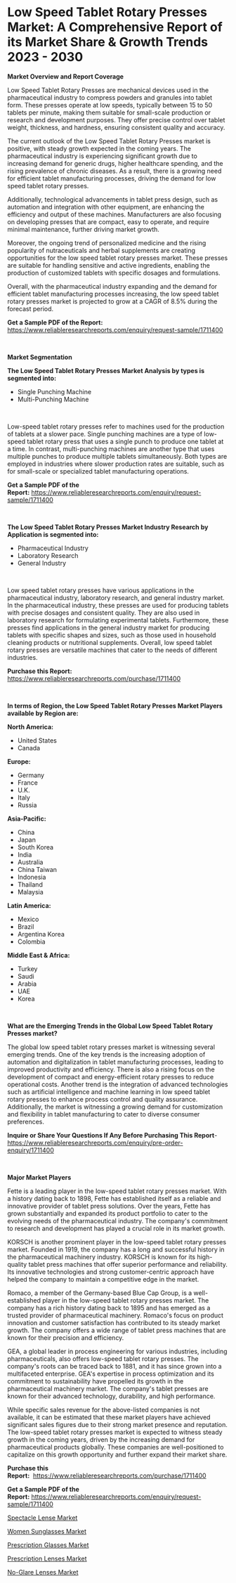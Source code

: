 <p><h1>Low Speed Tablet Rotary Presses Market: A Comprehensive Report of its Market Share & Growth Trends 2023 - 2030</h1></p><p><strong>Market Overview and Report Coverage</strong></p>
<p><p>Low Speed Tablet Rotary Presses are mechanical devices used in the pharmaceutical industry to compress powders and granules into tablet form. These presses operate at low speeds, typically between 15 to 50 tablets per minute, making them suitable for small-scale production or research and development purposes. They offer precise control over tablet weight, thickness, and hardness, ensuring consistent quality and accuracy.</p><p>The current outlook of the Low Speed Tablet Rotary Presses market is positive, with steady growth expected in the coming years. The pharmaceutical industry is experiencing significant growth due to increasing demand for generic drugs, higher healthcare spending, and the rising prevalence of chronic diseases. As a result, there is a growing need for efficient tablet manufacturing processes, driving the demand for low speed tablet rotary presses.</p><p>Additionally, technological advancements in tablet press design, such as automation and integration with other equipment, are enhancing the efficiency and output of these machines. Manufacturers are also focusing on developing presses that are compact, easy to operate, and require minimal maintenance, further driving market growth.</p><p>Moreover, the ongoing trend of personalized medicine and the rising popularity of nutraceuticals and herbal supplements are creating opportunities for the low speed tablet rotary presses market. These presses are suitable for handling sensitive and active ingredients, enabling the production of customized tablets with specific dosages and formulations.</p><p>Overall, with the pharmaceutical industry expanding and the demand for efficient tablet manufacturing processes increasing, the low speed tablet rotary presses market is projected to grow at a CAGR of 8.5% during the forecast period.</p></p>
<p><strong>Get a Sample PDF of the Report:</strong> <a href="https://www.reliableresearchreports.com/enquiry/request-sample/1711400">https://www.reliableresearchreports.com/enquiry/request-sample/1711400</a></p>
<p>&nbsp;</p>
<p><strong>Market Segmentation</strong></p>
<p><strong>The Low Speed Tablet Rotary Presses Market Analysis by types is segmented into:</strong></p>
<p><ul><li>Single Punching Machine</li><li>Multi-Punching Machine</li></ul></p>
<p>&nbsp;</p>
<p><p>Low-speed tablet rotary presses refer to machines used for the production of tablets at a slower pace. Single punching machines are a type of low-speed tablet rotary press that uses a single punch to produce one tablet at a time. In contrast, multi-punching machines are another type that uses multiple punches to produce multiple tablets simultaneously. Both types are employed in industries where slower production rates are suitable, such as for small-scale or specialized tablet manufacturing operations.</p></p>
<p><strong>Get a Sample PDF of the Report:</strong>&nbsp;<a href="https://www.reliableresearchreports.com/enquiry/request-sample/1711400">https://www.reliableresearchreports.com/enquiry/request-sample/1711400</a></p>
<p>&nbsp;</p>
<p><strong>The Low Speed Tablet Rotary Presses Market Industry Research by Application is segmented into:</strong></p>
<p><ul><li>Pharmaceutical Industry</li><li>Laboratory Research</li><li>General Industry</li></ul></p>
<p>&nbsp;</p>
<p><p>Low speed tablet rotary presses have various applications in the pharmaceutical industry, laboratory research, and general industry market. In the pharmaceutical industry, these presses are used for producing tablets with precise dosages and consistent quality. They are also used in laboratory research for formulating experimental tablets. Furthermore, these presses find applications in the general industry market for producing tablets with specific shapes and sizes, such as those used in household cleaning products or nutritional supplements. Overall, low speed tablet rotary presses are versatile machines that cater to the needs of different industries.</p></p>
<p><strong>Purchase this Report:</strong>&nbsp; <a href="https://www.reliableresearchreports.com/purchase/1711400">https://www.reliableresearchreports.com/purchase/1711400</a></p>
<p>&nbsp;</p>
<p><strong>In terms of Region, the Low Speed Tablet Rotary Presses Market Players available by Region are:</strong></p>
<p>
    <p> <strong> North America: </strong>
        <ul>
            <li>United States</li>
            <li>Canada</li>
        </ul>
        </p> 
    <p> <strong> Europe: </strong>
        <ul>
            <li>Germany</li>
            <li>France</li>
            <li>U.K.</li>
            <li>Italy</li>
            <li>Russia</li>
        </ul>
        </p> 
    <p> <strong> Asia-Pacific: </strong>
        <ul>
            <li>China</li>
            <li>Japan</li>
            <li>South Korea</li>
            <li>India</li>
            <li>Australia</li>
            <li>China Taiwan</li>
            <li>Indonesia</li>
            <li>Thailand</li>
            <li>Malaysia</li>
        </ul>
        </p> 
    <p> <strong> Latin America: </strong>
        <ul>
            <li>Mexico</li>
            <li>Brazil</li>
            <li>Argentina Korea</li>
            <li>Colombia</li>
        </ul>
        </p> 
    <p> <strong> Middle East & Africa: </strong>
        <ul>
            <li>Turkey</li>
            <li>Saudi</li>
            <li>Arabia</li>
            <li>UAE</li>
            <li>Korea</li>
        </ul>
    </p>
    </p>
<p>&nbsp;</p>
<p><strong>What are the Emerging Trends in the Global Low Speed Tablet Rotary Presses market?</strong></p>
<p><p>The global low speed tablet rotary presses market is witnessing several emerging trends. One of the key trends is the increasing adoption of automation and digitalization in tablet manufacturing processes, leading to improved productivity and efficiency. There is also a rising focus on the development of compact and energy-efficient rotary presses to reduce operational costs. Another trend is the integration of advanced technologies such as artificial intelligence and machine learning in low speed tablet rotary presses to enhance process control and quality assurance. Additionally, the market is witnessing a growing demand for customization and flexibility in tablet manufacturing to cater to diverse consumer preferences.</p></p>
<p><strong>Inquire or Share Your Questions If Any Before Purchasing This Report</strong>- <a href="https://www.reliableresearchreports.com/enquiry/pre-order-enquiry/1711400">https://www.reliableresearchreports.com/enquiry/pre-order-enquiry/1711400</a></p>
<p>&nbsp;</p>
<p><strong>Major Market Players</strong></p>
<p><p>Fette is a leading player in the low-speed tablet rotary presses market. With a history dating back to 1898, Fette has established itself as a reliable and innovative provider of tablet press solutions. Over the years, Fette has grown substantially and expanded its product portfolio to cater to the evolving needs of the pharmaceutical industry. The company's commitment to research and development has played a crucial role in its market growth.</p><p>KORSCH is another prominent player in the low-speed tablet rotary presses market. Founded in 1919, the company has a long and successful history in the pharmaceutical machinery industry. KORSCH is known for its high-quality tablet press machines that offer superior performance and reliability. Its innovative technologies and strong customer-centric approach have helped the company to maintain a competitive edge in the market.</p><p>Romaco, a member of the Germany-based Blue Cap Group, is a well-established player in the low-speed tablet rotary presses market. The company has a rich history dating back to 1895 and has emerged as a trusted provider of pharmaceutical machinery. Romaco's focus on product innovation and customer satisfaction has contributed to its steady market growth. The company offers a wide range of tablet press machines that are known for their precision and efficiency.</p><p>GEA, a global leader in process engineering for various industries, including pharmaceuticals, also offers low-speed tablet rotary presses. The company's roots can be traced back to 1881, and it has since grown into a multifaceted enterprise. GEA's expertise in process optimization and its commitment to sustainability have propelled its growth in the pharmaceutical machinery market. The company's tablet presses are known for their advanced technology, durability, and high performance.</p><p>While specific sales revenue for the above-listed companies is not available, it can be estimated that these market players have achieved significant sales figures due to their strong market presence and reputation. The low-speed tablet rotary presses market is expected to witness steady growth in the coming years, driven by the increasing demand for pharmaceutical products globally. These companies are well-positioned to capitalize on this growth opportunity and further expand their market share.</p></p>
<p><strong>Purchase this Report:</strong>&nbsp;&nbsp;<a href="https://www.reliableresearchreports.com/purchase/1711400">https://www.reliableresearchreports.com/purchase/1711400</a></p>
<p></p>
<p><strong>Get a Sample PDF of the Report:</strong>&nbsp;<a href="https://www.reliableresearchreports.com/enquiry/request-sample/1711400">https://www.reliableresearchreports.com/enquiry/request-sample/1711400</a></p>
<p><p><a href="https://medium.com/@mayrussel1912/spectacle-lense-market-insights-into-market-cagr-market-trends-and-growth-strategies-a84e11100d4b">Spectacle Lense Market</a></p><p><a href="https://medium.com/@mikebauch2013/women-sunglasses-market-the-key-to-successful-business-strategy-forecast-till-2030-b2d23b4638ce">Women Sunglasses Market</a></p><p><a href="https://medium.com/@raygrimes1999/prescription-glasses-market-insight-market-trends-growth-forecasted-from-2023-to-2030-7e00cf2686fe">Prescription Glasses Market</a></p><p><a href="https://medium.com/@fredyconn/prescription-lenses-market-competitive-analysis-market-trends-and-forecast-to-2030-33f0a49e9692">Prescription Lenses Market</a></p><p><a href="https://medium.com/@mayekuhic/no-glare-lenses-market-insights-into-market-cagr-market-trends-and-growth-strategies-4a9d8ae9010a">No-Glare Lenses Market</a></p></p>